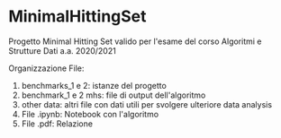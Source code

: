 # MinimalHittingSet

Progetto Minimal Hitting Set valido per l'esame del corso Algoritmi e Strutture Dati a.a. 2020/2021

Organizzazione File:
1. benchmarks_1 e 2: istanze del progetto
2. benchmark_1 e 2 mhs: file di output dell'algoritmo
3. other data: altri file con dati utili per svolgere ulteriore data analysis
4. File .ipynb: Notebook con l'algoritmo
5. File .pdf: Relazione
